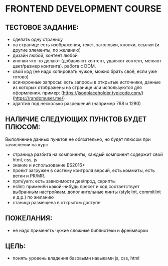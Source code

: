 # FRONTEND DEVELOPMENT COURSE

## ТЕСТОВОЕ ЗАДАНИЕ:
- сделать одну страницу
- на странице есть изображения, текст, заголовки, кнопки, ссылки (и другие элементы, по
желанию)
- дизайн любой, контент любой
- кнопки что-то делают (добавляют контент, удаляют контент, меняют цвет/размер
контента). работа с DOM.
- свой код (не надо копировать чужое, можно брать своё, если уже готово)
- асинхронные запросы: есть запросы в открытые источники, данные из которых
отображены на странице или используются для оформления. пример:
(https://jsonplaceholder.typicode.com/)
(https://randomuser.me/)
- адаптив под несколько разрешений (например 768 и 1280)

## НАЛИЧИЕ СЛЕДУЮЩИХ ПУНКТОВ БУДЕТ ПЛЮСОМ:
Выполнение данных пунктов не обязательно, но будет плюсом при зачислении на курс
- страница разбита на компоненты, каждый компонент содержит свой html, css, js
- знание и использование ES2016+
- проект загружен в систему контроля версий, есть коммиты, есть ветки и PR/MR.
- npm/yarn: есть зависимости дев\прод, скрипты
- eslint: применён какой-нибудь пресет и код соответствует выбранным настройкам.
дополнительные линты (stylelint, commitlint и д.р.) по желанию
- станица размещена в открытом доступе

## ПОЖЕЛАНИЯ:
- не надо применять чужие сложные библиотеки и фреймворки

## ЦЕЛЬ: 
- понять уровень владения базовыми навыками js, css, html